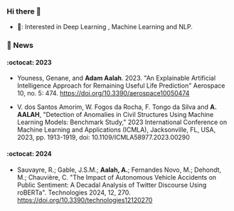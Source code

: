 ### Hi there 👋

<!--
**adam-aalah/adam-aalah** is a ✨ _special_ ✨ repository because its `README.md` (this file) appears on your GitHub profile.

Here are some ideas to get you started:

- 🔭 I’m currently working on ...
- 🌱 I’m currently learning ...
- 👯 I’m looking to collaborate on ...
- 🤔 I’m looking for help with ...
- 💬 Ask me about ...
- 📫 How to reach me: ...
- 😄 Pronouns: ...
- ⚡ Fun fact: ...
-->
  - 🎯: Interested in Deep Learning , Machine Learning and NLP.

### 🎉 News
#### :octocat: 2023
-   Youness, Genane, and **Adam Aalah**. 2023. "An Explainable Artificial Intelligence Approach for Remaining Useful Life Prediction" Aerospace 10, no. 5: 474. https://doi.org/10.3390/aerospace10050474

- V. dos Santos Amorim, W. Fogos da Rocha, F. Tongo da Silva and **A. AALAH**, "Detection of Anomalies in Civil Structures Using Machine Learning Models: Benchmark Study," 2023 International Conference on Machine Learning and Applications (ICMLA), Jacksonville, FL, USA, 2023, pp. 1913-1919, doi: 10.1109/ICMLA58977.2023.00290

#### :octocat: 2024
- Sauvayre, R.; Gable, J.S.M.; **Aalah, A.**; Fernandes Novo, M.; Dehondt, M.; Chauvière, C. "The Impact of Autonomous Vehicle Accidents on Public Sentiment: A Decadal Analysis of Twitter Discourse Using roBERTa". Technologies 2024, 12, 270. https://doi.org/10.3390/technologies12120270
